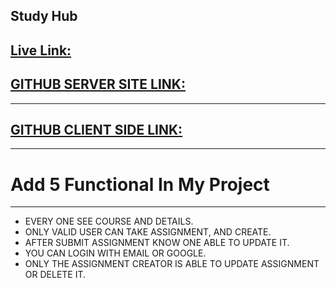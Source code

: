 ## Study Hub


## [Live Link:](https://breezy-recess.surge.sh/ "WEB LINK")

[GITHUB SERVER SITE LINK:](https://github.com/Porgramming-Hero-web-course/b8a11-server-side-taskinahmadalfaruqe "GITHUB SERVER SITE LINK")
---
---
[GITHUB CLIENT SIDE LINK:](https://github.com/Porgramming-Hero-web-course/b8a11-client-side-taskinahmadalfaruqe "GITHUB CLIENT SIDE LINK")
---
---

# Add 5 Functional In My Project
---
* EVERY ONE SEE COURSE AND DETAILS.
* ONLY VALID USER CAN TAKE ASSIGNMENT, AND CREATE.
* AFTER SUBMIT ASSIGNMENT KNOW ONE ABLE TO UPDATE IT.
* YOU CAN LOGIN WITH EMAIL OR GOOGLE.
* ONLY THE ASSIGNMENT CREATOR IS ABLE TO UPDATE ASSIGNMENT OR DELETE IT.

